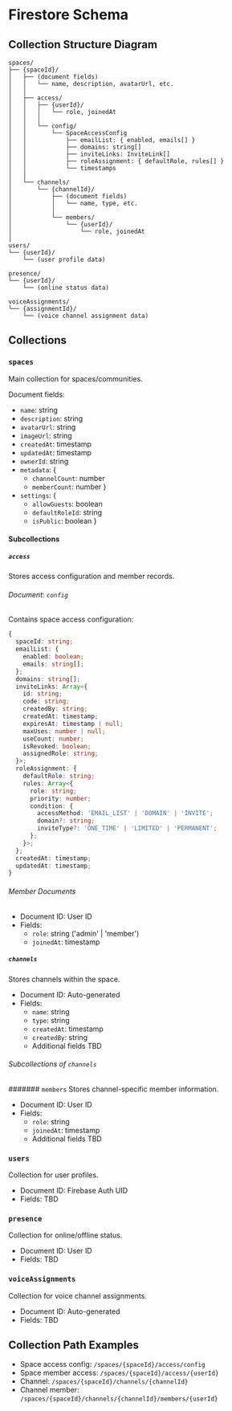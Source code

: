 # Firestore Schema

## Collection Structure Diagram
```
spaces/
├── {spaceId}/
│   ├── (document fields)
│   │   └── name, description, avatarUrl, etc.
│   │
│   ├── access/
│   │   ├── {userId}/
│   │   │   └── role, joinedAt
│   │   │
│   │   └── config/
│   │       └── SpaceAccessConfig
│   │           ├── emailList: { enabled, emails[] }
│   │           ├── domains: string[]
│   │           ├── inviteLinks: InviteLink[]
│   │           ├── roleAssignment: { defaultRole, rules[] }
│   │           └── timestamps
│   │
│   └── channels/
│       └── {channelId}/
│           ├── (document fields)
│           │   └── name, type, etc.
│           │
│           └── members/
│               └── {userId}/
│                   └── role, joinedAt
│
users/
└── {userId}/
    └── (user profile data)

presence/
└── {userId}/
    └── (online status data)

voiceAssignments/
└── {assignmentId}/
    └── (voice channel assignment data)
```

## Collections

### `spaces`
Main collection for spaces/communities.

Document fields:
- `name`: string
- `description`: string
- `avatarUrl`: string
- `imageUrl`: string
- `createdAt`: timestamp
- `updatedAt`: timestamp
- `ownerId`: string
- `metadata`: {
  - `channelCount`: number
  - `memberCount`: number
}
- `settings`: {
  - `allowGuests`: boolean
  - `defaultRoleId`: string
  - `isPublic`: boolean
}

#### Subcollections

##### `access`
Stores access configuration and member records.

###### Document: `config`
Contains space access configuration:
```typescript
{
  spaceId: string;
  emailList: {
    enabled: boolean;
    emails: string[];
  };
  domains: string[];
  inviteLinks: Array<{
    id: string;
    code: string;
    createdBy: string;
    createdAt: timestamp;
    expiresAt: timestamp | null;
    maxUses: number | null;
    useCount: number;
    isRevoked: boolean;
    assignedRole: string;
  }>;
  roleAssignment: {
    defaultRole: string;
    rules: Array<{
      role: string;
      priority: number;
      condition: {
        accessMethod: 'EMAIL_LIST' | 'DOMAIN' | 'INVITE';
        domain?: string;
        inviteType?: 'ONE_TIME' | 'LIMITED' | 'PERMANENT';
      };
    }>;
  };
  createdAt: timestamp;
  updatedAt: timestamp;
}
```

###### Member Documents
- Document ID: User ID
- Fields:
  - `role`: string ('admin' | 'member')
  - `joinedAt`: timestamp

##### `channels`
Stores channels within the space.
- Document ID: Auto-generated
- Fields:
  - `name`: string
  - `type`: string
  - `createdAt`: timestamp
  - `createdBy`: string
  - Additional fields TBD

###### Subcollections of `channels`

####### `members`
Stores channel-specific member information.
- Document ID: User ID
- Fields:
  - `role`: string
  - `joinedAt`: timestamp
  - Additional fields TBD

### `users`
Collection for user profiles.
- Document ID: Firebase Auth UID
- Fields: TBD

### `presence`
Collection for online/offline status.
- Document ID: User ID
- Fields: TBD

### `voiceAssignments`
Collection for voice channel assignments.
- Document ID: Auto-generated
- Fields: TBD

## Collection Path Examples

- Space access config: `/spaces/{spaceId}/access/config`
- Space member access: `/spaces/{spaceId}/access/{userId}`
- Channel: `/spaces/{spaceId}/channels/{channelId}`
- Channel member: `/spaces/{spaceId}/channels/{channelId}/members/{userId}` 